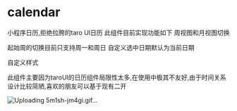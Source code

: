 # calendar
小程序日历,拒绝拉胯的taro UI日历
此组件目前实现功能如下
周视图和月视图切换

起始周的切换目前只支持周一和周日
自定义选中日期默认为当前日期

自定义样式

此组件主要因为taroUI的日历组件局限性太多,在使用中极其不友好,由于时间关系设计比较简陋,喜欢的朋友可以基于现有二开

![Uploading 5m1sh-jm4gi.gif…]()
